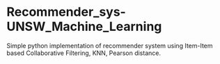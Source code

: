 # Recommender_sys-UNSW_Machine_Learning
Simple python implementation of recommender system using Item-Item based Collaborative Filtering, KNN, Pearson distance.
